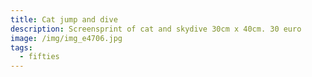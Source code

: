 ```yaml
---
title: Cat jump and dive
description: Screensprint of cat and skydive 30cm x 40cm. 30 euro
image: /img/img_e4706.jpg
tags:
  - fifties
---
```


